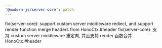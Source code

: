 ```yaml
---
'@modern-js/server-core': patch
---
```


fix(server-core): support custom server middleware rediect, and support render function merge headers from HonoCtx.#header
fix(server-core): 支持 custom server middleware 重定向, 并且支持 render 函数合并 HonoCtx.#header

